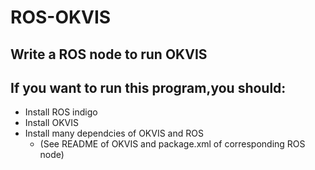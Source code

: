 # ROS-OKVIS
## Write a ROS node to run OKVIS 
## If you want to run this program,you should:
- Install ROS indigo
- Install OKVIS
- Install many dependcies of OKVIS and ROS
  - (See README of OKVIS and package.xml of corresponding ROS node)
